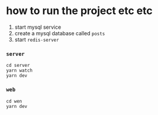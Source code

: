 # how to run the project etc etc
1. start mysql service
2. create a mysql database called `posts`
3. start `redis-server`

### `server`
```
cd server
yarn watch
yarn dev
```
### `web`
```
cd wen
yarn dev
```


